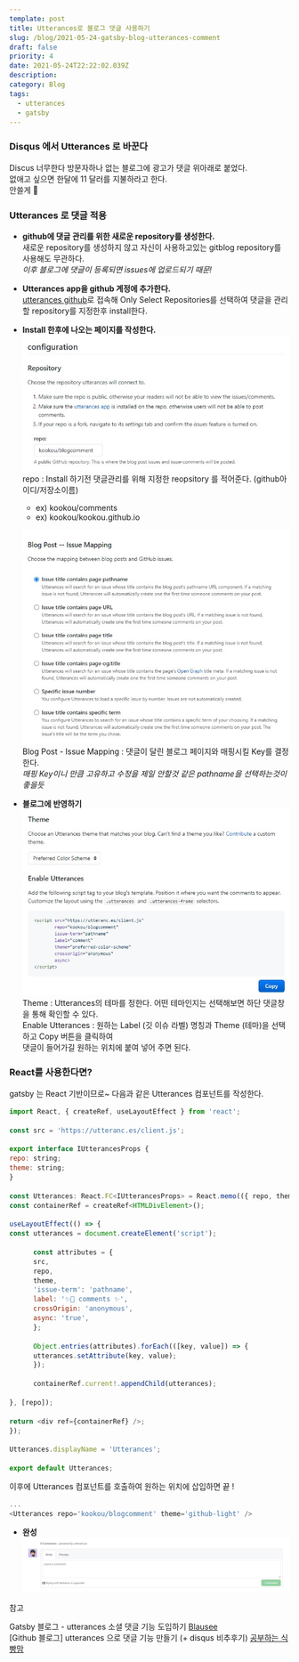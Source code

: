 ```yaml
---
template: post
title: Utterances로 블로그 댓글 사용하기
slug: /blog/2021-05-24-gatsby-blog-utterances-comment
draft: false
priority: 4
date: 2021-05-24T22:22:02.039Z
description:
category: Blog
tags:
  - utterances
  - gatsby
---
```


### **Disqus 에서 Utterances 로 바꾼다**

Discus 너무한다 방문자하나 없는 블로그에 광고가 댓글 위아래로 붙었다.  
없애고 싶으면 한달에 11 달러를 지불하라고 한다.  
안쓸게 👿

### Utterances 로 댓글 적용

- **github에 댓글 관리를 위한 새로운 repository를 생성한다.**  
  새로운 repository를 생성하지 않고 자신이 사용하고있는 gitblog repository를 사용해도 무관하다.  
  _이후 블로그에 댓글이 등록되면 issues에 업로드되기 때문!_

- **Utterances app을 github 계정에 추가한다.**  
  [utterances github](github.com/apps/utterances)로 접속해 Only Select Repositories를 선택하여 댓글을 관리할 repository를 지정한후 install한다.

- **Install 한후에 나오는 페이지를 작성한다.**  
   ![](meida/../../../../static/media/utterances/01.jpg)
  repo : Install 하기전 댓글관리를 위해 지정한 reopsitory 를 적어준다. (github아이디/저장소이름)

  - ex) kookou/comments
  - ex) kookou/kookou.github.io

  ![](meida/../../../../static/media/utterances/02.jpg)
  Blog Post - Issue Mapping : 댓글이 달린 블로그 페이지와 매핑시킬 Key를 결정한다.  
  _매핑 Key이니 만큼 고유하고 수정을 제일 안할것 같은 pathname을 선택하는것이 좋을듯_

- **블로그에 반영하기**  
  ![](meida/../../../../static/media/utterances/03.jpg)  
  Theme : Utterances의 테마를 정한다. 어떤 테마인지는 선택해보면 하단 댓글창을 통해 확인할 수 있다.  
  Enable Utterances : 원하는 Label (깃 이슈 라벨) 명칭과 Theme (테마)을 선택하고 Copy 버튼을 클릭하여  
  댓글이 들어가길 원하는 위치에 붙여 넣어 주면 된다.

### **React를 사용한다면?**

gatsby 는 React 기반이므로~ 다음과 같은 Utterances 컴포넌트를 작성한다.

```javascript
import React, { createRef, useLayoutEffect } from 'react';

const src = 'https://utteranc.es/client.js';

export interface IUtterancesProps {
repo: string;
theme: string;
}

const Utterances: React.FC<IUtterancesProps> = React.memo(({ repo, theme }) => {
const containerRef = createRef<HTMLDivElement>();

useLayoutEffect(() => {
const utterances = document.createElement('script');

      const attributes = {
      src,
      repo,
      theme,
      'issue-term': 'pathname',
      label: '✨💬 comments ✨',
      crossOrigin: 'anonymous',
      async: 'true',
      };

      Object.entries(attributes).forEach(([key, value]) => {
      utterances.setAttribute(key, value);
      });

      containerRef.current!.appendChild(utterances);

}, [repo]);

return <div ref={containerRef} />;
});

Utterances.displayName = 'Utterances';

export default Utterances;
```

이후에 Utterances 컴포넌트를 호출하여 원하는 위치에 삽입하면 끝 !

```javascript
...
<Utterances repo='kookou/blogcomment' theme='github-light' />
```

- **완성**
  ![](meida/../../../../static/media/utterances/04.jpg)

참고

Gatsby 블로그 - utterances 소셜 댓글 기능 도입하기 [Blausee](https://wwlee94.github.io/category/blog/getting-started-utterances/)  
[Github 블로그] utterances 으로 댓글 기능 만들기 (+ disqus 비추후기) [공부하는 식빵맘](https://ansohxxn.github.io/blog/utterances/)
